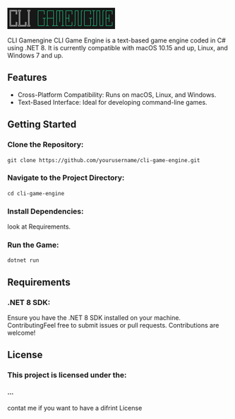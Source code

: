 ![1733930022773](images/README/1733930022773.png)

CLI Gamengine CLI Game Engine is a text-based game engine coded in C# using .NET 8. It is currently compatible with macOS 10.15 and up, Linux, and Windows 7 and up.

## Features

* Cross-Platform Compatibility: Runs on macOS, Linux, and Windows.
* Text-Based Interface: Ideal for developing command-line games.

## Getting Started

### Clone the Repository:

```
git clone https://github.com/yourusername/cli-game-engine.git
```

### Navigate to the Project Directory:

```
cd cli-game-engine
```

### Install Dependencies:

look at Requirements.

### Run the Game:

```
dotnet run
```

## Requirements

### **.NET** 8 SDK:

Ensure you have the .NET 8 SDK installed on your machine.
ContributingFeel free to submit issues or pull requests. Contributions are welcome!

## License

### This project is licensed under the:

#### ...

contat me if you want to have a difrint License
